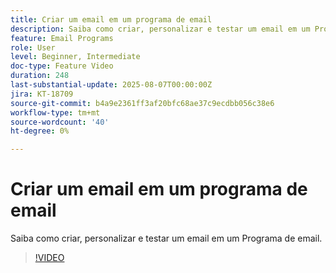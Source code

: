 ```yaml
---
title: Criar um email em um programa de email
description: Saiba como criar, personalizar e testar um email em um Programa de email.
feature: Email Programs
role: User
level: Beginner, Intermediate
doc-type: Feature Video
duration: 248
last-substantial-update: 2025-08-07T00:00:00Z
jira: KT-18709
source-git-commit: b4a9e2361ff3af20bfc68ae37c9ecdbb056c38e6
workflow-type: tm+mt
source-wordcount: '40'
ht-degree: 0%

---
```



# Criar um email em um programa de email

Saiba como criar, personalizar e testar um email em um Programa de email.

>[!VIDEO](https://video.tv.adobe.com/v/3470630/?learn=on&enablevpops)
